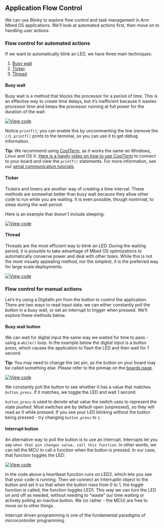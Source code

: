 ## Application Flow Control

We can use Blinky to explore flow control and task management in Arm Mbed OS applications. We'll look at automated actions first, then move on to handling user actions.

### Flow control for automated actions

If we want to automatically blink an LED, we have three main techniques:

1. [Busy wait](#busy-wait)
1. [Ticker](#ticker)
1. [Thread](#thread)

#### Busy wait

Busy wait is a method that blocks the processor for a period of time. This is an effective way to create time delays, but it’s inefficient because it wastes processor time and keeps the processor running at full power for the duration of the wait:

[![View code](https://www.mbed.com/embed/?url=https://os.mbed.com/teams/mbed-Workshops/code/Workshop-1-Example-1/)](https://os.mbed.com/teams/mbed-Workshops/code/Workshop-1-Example-1/file/tip/main.cpp)

Notice `printf()`; you can enable this by uncommenting the line (remove the `//`). `printf()` prints to the terminal, so you can use it to get debug information.

<span class="tips">**Tip:** We recommend using [CoolTerm](http://freeware.the-meiers.org/), as it works the same on Windows, Linux and OS X. [Here is a handy video on how to use CoolTerm](https://www.youtube.com/watch?v=jAMTXK9HjfU) to connect to your board and view the `printf()` statements. For more information, see our [serial communication tutorials](/docs/v5.6/tutorials/serial-communication.html).</span>

#### Ticker

Tickers and timers are another way of creating a time interval. These methods are somewhat better than busy wait because they allow other code to run while you are waiting. It is even possible, though nontrivial, to sleep during the wait period.

Here is an example that doesn't include sleeping:

[![View code](https://www.mbed.com/embed/?url=https://os.mbed.com/teams/mbed-Workshops/code/Workshop-1-Example-2/)](https://os.mbed.com/teams/mbed-Workshops/code/Workshop-1-Example-2/file/tip/main.cpp)

#### Thread

Threads are the most efficient way to blink an LED. During the waiting period, it is possible to take advantage of Mbed OS optimizations to automatically conserve power and deal with other tasks. While this is not the most visually appealing method, nor the simplest, it is the preferred way for large scale deployments:

[![View code](https://www.mbed.com/embed/?url=https://os.mbed.com/teams/mbed-Workshops/code/Workshop-1-Example-3/)](https://os.mbed.com/teams/mbed-Workshops/code/Workshop-1-Example-3/file/tip/main.cpp)

### Flow control for manual actions

Let’s try using a DigitalIn pin from the button to control the application. There are two ways to read input data: we can either constantly poll the button in a busy wait, or set an interrupt to trigger when pressed. We’ll explore these methods below.

#### Busy wait button

We can wait for digital input the same way we waited for time to pass - using a `while()` loop. In the example below the digital input is a button press, which causes the application to flash the LED and then wait for 1 second.

<span class="tips">**Tip:** You may need to change the `SW1` pin, as the button on your board may be called something else. Please refer to the pinmap on the [boards page](https://os.mbed.com/platforms/).</span>

[![View code](https://www.mbed.com/embed/?url=https://os.mbed.com/teams/mbed-Workshops/code/Workshop-1-Example-4/)](https://os.mbed.com/teams/mbed-Workshops/code/Workshop-1-Example-4/file/tip/main.cpp)

We constantly poll the button to see whether it has a value that matches `button_press`. If it matches, we toggle the LED and wait 1 second.

`button_press` is used to denote what value the switch uses to represent the state *pushed*. Most switches are by default open (unpressed), so they will read as 0 while pressed. If you see your LED blinking without the button being pressed - try changing `button_press` to `1`.

#### Interrupt button

An alternative way to poll the button is to use an interrupt. Interrupts let you say `when that pin changes value, call this function`. In other words, we can tell the MCU to call a function when the button is pressed. In our case, that function toggles the LED:

[![View code](https://www.mbed.com/embed/?url=https://os.mbed.com/teams/mbed-Workshops/code/Workshop-1-Example-5/)](https://os.mbed.com/teams/mbed-Workshops/code/Workshop-1-Example-5/file/tip/main.cpp)

In the code above a heartbeat function runs on LED2, which lets you see that your code is running. Then we connect an InterruptIn object to the button and set it so that when the button rises from 0 to 1, the toggle function is called; the function toggles LED1. This way we can turn the LED on and off as needed, without needing to “waste” our time waiting or actively polling an inactive button. We (or rather - the MCU) are free to move on to other things .

Interrupt driven programming is one of the fundamental paradigms of microcontroller programming.
